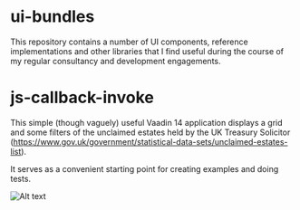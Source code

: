 # ui-bundles
This repository contains a number of UI components, reference implementations and other libraries that I find useful during the course of my regular consultancy and development engagements.

# js-callback-invoke

This simple (though vaguely) useful Vaadin 14 application displays a grid and some filters of the unclaimed estates held by the UK Treasury Solicitor (https://www.gov.uk/government/statistical-data-sets/unclaimed-estates-list). 

It serves as a convenient starting point for creating examples and doing tests.

![Alt text](screenshot.png?raw=true "Example of the Application")